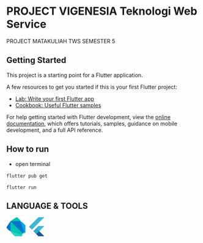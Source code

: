 # PROJECT VIGENESIA Teknologi Web Service

PROJECT MATAKULIAH TWS SEMESTER 5

## Getting Started

This project is a starting point for a Flutter application.

A few resources to get you started if this is your first Flutter project:

- [Lab: Write your first Flutter app](https://docs.flutter.dev/get-started/codelab)
- [Cookbook: Useful Flutter samples](https://docs.flutter.dev/cookbook)

For help getting started with Flutter development, view the
[online documentation](https://docs.flutter.dev/), which offers tutorials,
samples, guidance on mobile development, and a full API reference.

## How to run
- open terminal
```
flutter pub get
```
```
flutter run
```

## LANGUAGE & TOOLS

<p align="left">
  <img src="https://github.com/devicons/devicon/blob/master/icons/dart/dart-original.svg" alt="DART" width="50" height="50"/> 
  <img src="https://github.com/devicons/devicon/blob/master/icons/flutter/flutter-original.svg" alt="Flutter" width="50" height="50"/>
</p>
